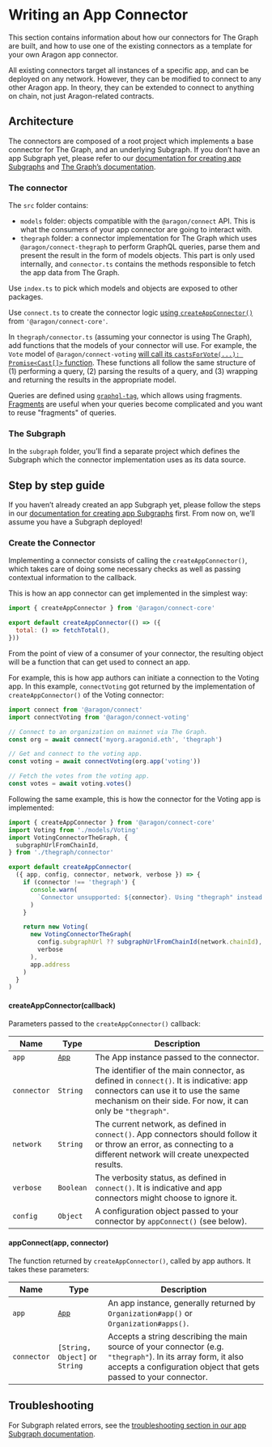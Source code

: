 # Writing an App Connector

This section contains information about how our connectors for The Graph are built, and how to use one of the existing connectors as a template for your own Aragon app connector.

All existing connectors target all instances of a specific app, and can be deployed on any network. However, they can be modified to connect to any other Aragon app. In theory, they can be extended to connect to anything on chain, not just Aragon-related contracts.

## Architecture

The connectors are composed of a root project which implements a base connector for The Graph, and an underlying Subgraph. If you don’t have an app Subgraph yet, please refer to our [documentation for creating app Subgraphs](app-subgraphs.md) and [The Graph’s documentation](https://thegraph.com/docs).

### The connector

The `src` folder contains:

- `models` folder: objects compatible with the `@aragon/connect` API. This is what the consumers of your app connector are going to interact with.
- `thegraph` folder: a connector implementation for The Graph which uses `@aragon/connect-thegraph` to perform GraphQL queries, parse them and present the result in the form of models objects. This part is only used internally, and `connector.ts` contains the methods responsible to fetch the app data from The Graph.

Use `index.ts` to pick which models and objects are exposed to other packages.

Use `connect.ts` to create the connector logic [using `createAppConnector()`](#create-the-connector) from `'@aragon/connect-core'`.

In `thegraph/connector.ts` (assuming your connector is using The Graph), add functions that the models of your connector will use. For example, the `Vote` model of `@aragon/connect-voting` [will call its `castsForVote(...): Promise<Cast[]>` function](https://github.com/aragon/connect/blob/12dec7e5147220d29fb960bff01ff95e9ccca1bf/packages/connect-voting/src/models/Vote.ts#L39). These functions all follow the same structure of \(1\) performing a query, \(2\) parsing the results of a query, and \(3\) wrapping and returning the results in the appropriate model.

Queries are defined using [`graphql-tag`](https://github.com/apollographql/graphql-tag), which allows using fragments. [Fragments](https://graphql.org/learn/queries/#fragments) are useful when your queries become complicated and you want to reuse "fragments" of queries.

### The Subgraph

In the `subgraph` folder, you’ll find a separate project which defines the Subgraph which the connector implementation uses as its data source.

## Step by step guide

If you haven’t already created an app Subgraph yet, please follow the steps in our [documentation for creating app Subgraphs](app-subgraphs.md) first. From now on, we’ll assume you have a Subgraph deployed!

### Create the Connector

Implementing a connector consists of calling the `createAppConnector()`, which takes care of doing some necessary checks as well as passing contextual information to the callback.

This is how an app connector can get implemented in the simplest way:

```js
import { createAppConnector } from '@aragon/connect-core'

export default createAppConnector(() => ({
  total: () => fetchTotal(),
}))
```

From the point of view of a consumer of your connector, the resulting object will be a function that can get used to connect an app.

For example, this is how app authors can initiate a connection to the Voting app. In this example, `connectVoting` got returned by the implementation of `createAppConnector()` of the Voting connector:

```js
import connect from '@aragon/connect'
import connectVoting from '@aragon/connect-voting'

// Connect to an organization on mainnet via The Graph.
const org = await connect('myorg.aragonid.eth', 'thegraph')

// Get and connect to the voting app.
const voting = await connectVoting(org.app('voting'))

// Fetch the votes from the voting app.
const votes = await voting.votes()
```

Following the same example, this is how the connector for the Voting app is implemented:

```js
import { createAppConnector } from '@aragon/connect-core'
import Voting from './models/Voting'
import VotingConnectorTheGraph, {
  subgraphUrlFromChainId,
} from './thegraph/connector'

export default createAppConnector(
  ({ app, config, connector, network, verbose }) => {
    if (connector !== 'thegraph') {
      console.warn(
        `Connector unsupported: ${connector}. Using "thegraph" instead.`
      )
    }

    return new Voting(
      new VotingConnectorTheGraph(
        config.subgraphUrl ?? subgraphUrlFromChainId(network.chainId),
        verbose
      ),
      app.address
    )
  }
)
```

#### createAppConnector\(callback\)

Parameters passed to the `createAppConnector()` callback:

| Name        | Type                             | Description                                                                                                                                                                                 |
| ----------- | -------------------------------- | ------------------------------------------------------------------------------------------------------------------------------------------------------------------------------------------- |
| `app`       | [`App`](../api-reference/app.md) | The App instance passed to the connector.                                                                                                                                                   |
| `connector` | `String`                         | The identifier of the main connector, as defined in `connect()`. It is indicative: app connectors can use it to use the same mechanism on their side. For now, it can only be `"thegraph"`. |
| `network`   | `String`                         | The current network, as defined in `connect()`. App connectors should follow it or throw an error, as connecting to a different network will create unexpected results.                     |
| `verbose`   | `Boolean`                        | The verbosity status, as defined in `connect()`. It is indicative and app connectors might choose to ignore it.                                                                             |
| `config`    | `Object`                         | A configuration object passed to your connector by `appConnect()` (see below).                                                                                                              |

#### appConnect\(app, connector\)

The function returned by `createAppConnector()`, called by app authors. It takes these parameters:

| Name        | Type                             | Description                                                                                                                                                                      |
| ----------- | -------------------------------- | -------------------------------------------------------------------------------------------------------------------------------------------------------------------------------- |
| `app`       | [`App`](../api-reference/app.md) | An app instance, generally returned by `Organization#app()` or `Organization#apps()`.                                                                                            |
| `connector` | `[String, Object]` or `String`   | Accepts a string describing the main source of your connector (e.g. `"thegraph"`). In its array form, it also accepts a configuration object that gets passed to your connector. |

## Troubleshooting

For Subgraph related errors, see the [troubleshooting section in our app Subgraph documentation](app-subgraphs.md#troubleshooting).
